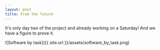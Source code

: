 ```yaml
---
layout: post
title: From the future
---
```


It's only day two of the project and already working on a Saturday! And we have a figure to prove it.

![Software by task]({{ site.url }}/assets/software_by_task.png)
